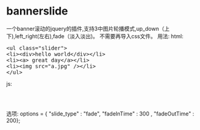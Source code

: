 bannerslide
===========
一个banner滚动的jquery的插件,支持3中图片轮播模式,up_down（上下),left_right(左右),fade（淡入淡出)。
不需要再导入css文件。
用法:
html:
<pre>
&lt;ul&nbsp;class=&quot;slider&quot;&gt;
&lt;li&gt;&lt;div&gt;hello&nbsp;world&lt;/div&gt;&lt;/li&gt;
&lt;li&gt;&lt;a&gt;&nbsp;great&nbsp;day&lt;/a&gt;&lt;/li&gt;
&lt;li&gt;&lt;img&nbsp;src=&quot;a.jpg&quot;&nbsp;/&gt;&lt;/li&gt;
&lt;/ul&gt;
</pre>
js:
<pre>
<script type="text/javascript">
$(".slider").bannerslide();
</script>
</pre>

选项:
options = { "slide_type" : "fade", "fadeInTime" : 300 , "fadeOutTime" : 200};
